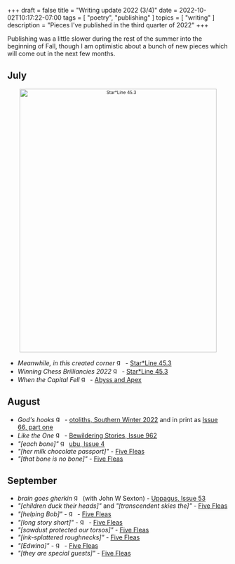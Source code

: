 +++
draft = false
title = "Writing update 2022 (3/4)"
date = 2022-10-02T10:17:22-07:00
tags = [
  "poetry",
  "publishing"
]
topics = [
  "writing"
]
description = "Pieces I've published in the third quarter of 2022"
+++

Publishing was a little slower during the rest of the summer into the beginning of Fall, though I am optimistic about a bunch of new pieces which will come out in the next few months.

## July

<div align="center" style="font-size:x-small"><img src="https://milkfish08.s3.amazonaws.com/photo/blog/sl45.3.png" alt="Star*Line 45.3" title="Star*Line 45.3" width=449 height=600 /></div>

* *Meanwhile, in this created corner* <img src="https://milkfish08.s3.amazonaws.com/photo/blog/award_star_gold_1.png" width=16 height=16 title="gold star" /> - [Star*Line 45.3](https://sfpoetry.com/sl/issues/starline45.3.html)
* *Winning Chess Brilliancies 2022* <img src="https://milkfish08.s3.amazonaws.com/photo/blog/award_star_gold_1.png" width=16 height=16 title="gold star" /> - [Star*Line 45.3](https://sfpoetry.com/sl/issues/starline45.3.html)
* *When the Capital Fell* <img src="https://milkfish08.s3.amazonaws.com/photo/blog/award_star_gold_1.png" width=16 height=16 title="gold star" /> - [Abyss and Apex](https://www.abyssapexzine.com/2022/06/when-the-capital-fell/)

## August

* *God's hooks* <img src="https://milkfish08.s3.amazonaws.com/photo/blog/award_star_gold_1.png" width=16 height=16 title="gold star" /> - [otoliths, Southern Winter 2022](https://the-otolith.blogspot.com/2022/05/richard-magahiz.html) and in print as [Issue 66, part one](https://www.lulu.com/shop/mark-young/otoliths-issue-sixty-six-part-one/paperback/product-pq245g.html?page=1&pageSize=4)
* *Like the One* <img src="https://milkfish08.s3.amazonaws.com/photo/blog/award_star_gold_1.png" width=16 height=16 title="gold star" /> -  [Bewildering Stories, Issue 962](http://www.bewilderingstories.com/issue962/like_one.html)
* *"[each bone]"* <img src="https://milkfish08.s3.amazonaws.com/photo/blog/award_star_gold_1.png" width=16 height=16 title="gold star" /> [ubu, Issue 4](https://e89f7277-09c7-477f-ad2e-11a42c7326f7.filesusr.com/ugd/8f63f0_8ac8a3b45f8941bebdbdbd8dd03077c3.pdf)
* *"[her milk chocolate passport]"* - [Five Fleas](https://fivefleas.blogspot.com/2022/08/afternoon-of-august-30-2022.html)
* *"[that bone is no bone]"* - [Five Fleas](https://fivefleas.blogspot.com/2022/08/afternoon-of-august-31-2022.html)

## September

* *brain goes gherkin* <img src="https://milkfish08.s3.amazonaws.com/photo/blog/award_star_gold_1.png" width=16 height=16 title="gold star" /> (with John W Sexton) - [Uppagus, Issue 53](https://uppagus.com/poems/magahiz-sexton-brain/)
* *"[children duck their heads]"* and *"[transcendent skies the]"* - [Five Fleas](https://fivefleas.blogspot.com/2022/09/morning-of-september-10-2022.html)
* *"[helping Bob]"* - <img src="https://milkfish08.s3.amazonaws.com/photo/blog/award_star_gold_1.png" width=16 height=16 title="gold star" />  - [Five Fleas](https://fivefleas.blogspot.com/2022/09/morning-of-september-12-2022.html)
* *"[long story short]"*  - <img src="https://milkfish08.s3.amazonaws.com/photo/blog/award_star_gold_1.png" width=16 height=16 title="gold star" /> -  [Five Fleas](https://fivefleas.blogspot.com/2022/09/afternoon-of-september-21-2022.html)
* *"[sawdust protected our torsos]"* - [Five Fleas](https://fivefleas.blogspot.com/2022/09/morning-of-september-23-2022.html)
* *"[ink-splattered roughnecks]"* - [Five Fleas](https://fivefleas.blogspot.com/2022/09/afternoon-of-september-25-2022.html)
* *"[Edwina]"*  - <img src="https://milkfish08.s3.amazonaws.com/photo/blog/award_star_gold_1.png" width=16 height=16 title="gold star" /> -  [Five Fleas](https://fivefleas.blogspot.com/2022/09/evening-of-september-26-2022.html)
* *"[they are special guests]"* - [Five Fleas](https://fivefleas.blogspot.com/2022/09/afternoon-of-september-27-2022.html)
